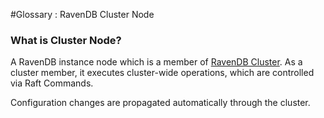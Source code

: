 ﻿#Glossary : RavenDB Cluster Node

### What is Cluster Node?

A RavenDB instance node which is a member of [RavenDB Cluster](./ravendb-cluster). As a cluster member, 
it executes cluster-wide operations, which are controlled via Raft Commands.

Configuration changes are propagated automatically through the cluster.
